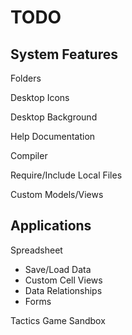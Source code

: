 TODO
====

System Features
---------------

Folders

Desktop Icons

Desktop Background

Help Documentation

Compiler

Require/Include Local Files

Custom Models/Views

Applications
------------

Spreadsheet
- Save/Load Data
- Custom Cell Views
- Data Relationships
- Forms

Tactics Game Sandbox
